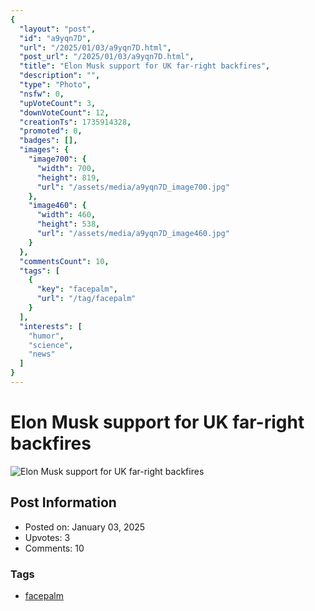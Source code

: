 ```yaml
---
{
  "layout": "post",
  "id": "a9yqn7D",
  "url": "/2025/01/03/a9yqn7D.html",
  "post_url": "/2025/01/03/a9yqn7D.html",
  "title": "Elon Musk support for UK far-right backfires",
  "description": "",
  "type": "Photo",
  "nsfw": 0,
  "upVoteCount": 3,
  "downVoteCount": 12,
  "creationTs": 1735914328,
  "promoted": 0,
  "badges": [],
  "images": {
    "image700": {
      "width": 700,
      "height": 819,
      "url": "/assets/media/a9yqn7D_image700.jpg"
    },
    "image460": {
      "width": 460,
      "height": 538,
      "url": "/assets/media/a9yqn7D_image460.jpg"
    }
  },
  "commentsCount": 10,
  "tags": [
    {
      "key": "facepalm",
      "url": "/tag/facepalm"
    }
  ],
  "interests": [
    "humor",
    "science",
    "news"
  ]
}
---
```


# Elon Musk support for UK far-right backfires

![Elon Musk support for UK far-right backfires](/assets/media/a9yqn7D_image700.jpg)

## Post Information

- Posted on: January 03, 2025
- Upvotes: 3
- Comments: 10

### Tags

- [facepalm](/tag/facepalm)
